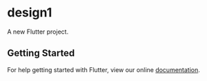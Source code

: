 # design1

A new Flutter project.

## Getting Started

For help getting started with Flutter, view our online
[documentation](https://flutter.io/).
